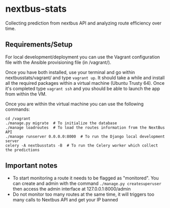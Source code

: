 # nextbus-stats
Collecting prediction from nextbus API and analyzing route efficiency over time.

## Requirements/Setup

For local development/deployment you can use the Vagrant configuration file with the Ansible provisioning file (in /vagrant/).

Once you have both installed, use your terminal and go within nextbusstats/vagrant/ and type `vagrant up`.
It should take a while and install all the required packages within a virtual machine (Ubuntu Trusty 64). Once it's completed type `vagrant ssh` and you should be able to launch the app from within the VM.

Once you are within the virtual machine you can use the following commands:
```
cd /vagrant
./manage.py migrate  # To initialize the database
./manage loadroutes  # To load the routes information from the NextBus API
./manage runserver 0.0.0.0:8000  # To run the Django local development server
celery -A nextbusstats -B  # To run the Celery worker which collect the predictions
```

## Important notes
- To start monitoring a route it needs to be flagged as "monitored". You can create and admin with the command `./manage.py createsuperuser` then access the admin interface at 127.0.0.1:8000/admin
- Do not monitor too many routes at the same time, it will triggers too many calls to Nextbus API and get your IP banned


